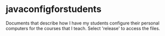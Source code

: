 # javaconfigforstudents
Documents that describe how I have my students configure their personal computers for the courses that I teach. Select 'release' to access the files.
